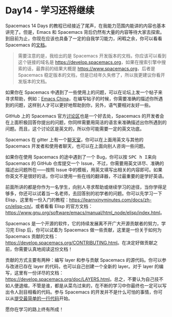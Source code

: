 # Day14 - 学习还将继续

Spacemacs 14 Days 的教程已经接近了尾声，在我能力范围内能讲的内容也基本讲完了。但是，Emacs 和 Spacemacs 背后仍然有大量的内容等待大家去探索。到目前为止，你现在应该也具备了一定的自我学习能力，闲暇之余，你可以看看 Spacemacs 的[文档](https://develop.spacemacs.org/doc/DOCUMENTATION.html)。

> 需要注意的是，我给出的是 Spacemacs 开发版本的文档，你应该可以看到这个链接的域名是 <https://develop.spacemacs.org>，如果在搜索引擎中搜索的话，最靠前的结果大概是 <https://www.spacemacs.org>，后者是 Spacemacs 稳定版本的文档，但是已经年久失修了，所以我更建议你看开发版本的文档。

如果你在 Spacemacs 中遇到了一些使用上的问题，可以在论坛上发一个帖子来寻求帮助，例如：[Emacs China](https://emacs-china.org/)，在编写帖子的时候，你需要准确的描述你所遇到的问题，这样别人才可以更好地帮助到你，另外，语气要相对友好一些。

GitHub 上的 Spacemacs 官方[讨论区](https://github.com/syl20bnr/spacemacs/discussions)也是一个好去处，Spacemacs 的开发者会在上面积极回答你提出的问题，你同样需要用简洁的语言来准确描述出你所遇到的问题。而且，这个讨论区是英文的，所以你可能需要一定的英文功底。

Spacemacs 在 gitter 上有一个[聊天室](https://gitter.im/syl20bnr/spacemacs)，你可以在上面用英文与其他的 Spacemacs 开发者和使用者聊天，也可以在上面向别人咨询一些问题。

如果你在使用 Spacemacs 的途中遇到了一个 Bug，你可以按 <kbd>SPC h I</kbd>来向 Spacemacs 的 GitHub 仓库提交一个 Issue，不过，你需要用英文详尽、准确的描述出问题所在——按照 Issue 中的模板，用英文填写出相关的内容即可。如果你英文不是很好的话，你可以使用一些在线的翻译器，不过最重要的是学好英语。

前面所讲的都是你作为一名学生，向别人寻求帮助或继续学习的途径，当你学得足够多，你还可以试着当一名老师，去回答别的初学者的问题。你可以先学习一下 Elisp，这里有一份入门的教程：<https://learnxinyminutes.com/docs/zh-cn/elisp-cn/>。或者看看 Elisp 的官方文档：<https://www.gnu.org/software/emacs/manual/html_node/elisp/index.html>。

Spacemacs 是一个开源的软件，它的持续发展离不开广大开源贡献者的努力，学习完 Elisp 后，你可以试着为 Spacemacs 做一些贡献，这里是一份关于如何为 Spacemacs 贡献的文档：<https://develop.spacemacs.org/CONTRIBUTING.html>。在决定好做贡献之前，你需要认真地阅读这份文档！

贡献的方式主要有两种：编写 layer 和参与贡献 Spacemacs 的源代码。你可以参与改进已存在 layer 的代码，也可以自己创建一个全新的 layer。对于 layer 的编写，这里有一份详尽的文档：<https://develop.spacemacs.org/doc/LAYERS.html>。总之，不要认为自己技不如人便退缩，不管是谁，都是从菜鸟过来的，在不断的学习中你最终也一定可以写出令人刮目相看的代码。参与 Spacemacs 的开发并不是什么可怕的事情，你可以从[提交最简单的一行代码](https://github.com/syl20bnr/spacemacs/pull/15237)开始。

愿你在学习的路上终有所成！
